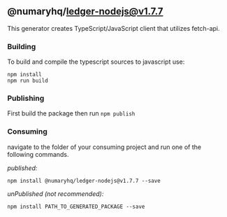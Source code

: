 ## @numaryhq/ledger-nodejs@v1.7.7

This generator creates TypeScript/JavaScript client that utilizes fetch-api.

### Building

To build and compile the typescript sources to javascript use:
```
npm install
npm run build
```

### Publishing

First build the package then run ```npm publish```

### Consuming

navigate to the folder of your consuming project and run one of the following commands.

_published:_

```
npm install @numaryhq/ledger-nodejs@v1.7.7 --save
```

_unPublished (not recommended):_

```
npm install PATH_TO_GENERATED_PACKAGE --save
